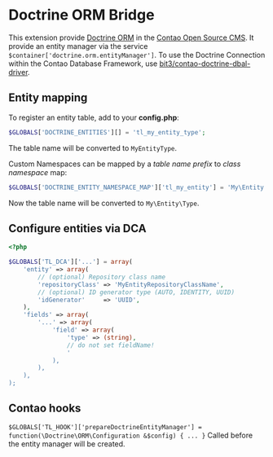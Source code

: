 Doctrine ORM Bridge
===================

This extension provide [Doctrine ORM](http://www.doctrine-project.org) in the [Contao Open Source CMS](http://contao.org).
It provide an entity manager via the service `$container['doctrine.orm.entityManager']`.
To use the Doctrine Connection within the Contao Database Framework, use [bit3/contao-doctrine-dbal-driver](https://github.com/bit3/contao-doctrine-dbal-driver).

Entity mapping
--------------

To register an entity table, add to your **config.php**:
```php
$GLOBALS['DOCTRINE_ENTITIES'][] = 'tl_my_entity_type';
```

The table name will be converted to `MyEntityType`.

Custom Namespaces can be mapped by a *table name prefix* to *class namespace* map:
```php
$GLOBALS['DOCTRINE_ENTITY_NAMESPACE_MAP']['tl_my_entity'] = 'My\Entity';
```

Now the table name will be converted to `My\Entity\Type`.

Configure entities via DCA
--------------------------

```php
<?php

$GLOBALS['TL_DCA']['...'] = array(
	'entity' => array(
		// (optional) Repository class name
		'repositoryClass' => 'MyEntityRepositoryClassName',
		// (optional) ID generator type (AUTO, IDENTITY, UUID)
		'idGenerator'     => 'UUID',
	),
	'fields' => array(
		'...' => array(
			'field' => array(
				'type' => (string),
				// do not set fieldName!
				'
			),
		),
	),
);
```

Contao hooks
------------

`$GLOBALS['TL_HOOK']['prepareDoctrineEntityManager'] = function(\Doctrine\ORM\Configuration &$config) { ... }`
Called before the entity manager will be created.
